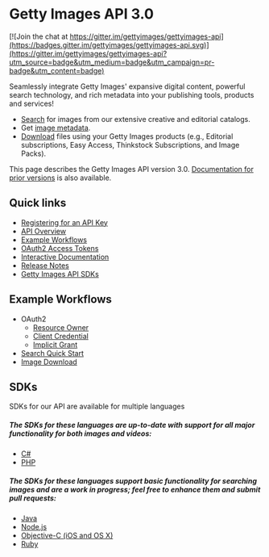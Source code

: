 # Getty Images API 3.0

[![Join the chat at https://gitter.im/gettyimages/gettyimages-api](https://badges.gitter.im/gettyimages/gettyimages-api.svg)](https://gitter.im/gettyimages/gettyimages-api?utm_source=badge&utm_medium=badge&utm_campaign=pr-badge&utm_content=badge)

Seamlessly integrate Getty Images' expansive digital content, powerful search technology, and rich metadata into your publishing tools, products and services!
- <a href="https://api.gettyimages.com/swagger/ui/index.html#!/Search" target="_blank">Search</a> for images from our extensive creative and editorial catalogs.
- Get <a href="https://api.gettyimages.com/swagger/ui/index.html#!/Images" target="_blank">image metadata</a>.
- <a href="https://api.gettyimages.com/swagger/ui/index.html#!/Downloads" target="_blank">Download</a> files using your Getty Images products (e.g., Editorial subscriptions, Easy Access, Thinkstock Subscriptions, and Image Packs).

This page describes the Getty Images API version 3.0. <a href="v2/README.md" target="_blank">Documentation for prior versions</a> is also available.

## Quick links

- [Registering for an API Key](register-for-a-key.md)
- [API Overview](api-overview.md)
- [Example Workflows](#example-workflows)
- [OAuth2 Access Tokens](oauth2.md)
- <a href="https://api.gettyimages.com/swagger" target="_blank">Interactive Documentation</a>
- <a href="http://developer.gettyimages.com/forum/topics/124373" target="_blank">Release Notes</a>
- [Getty Images API SDKs](#sdks)

## Example Workflows

* OAuth2
  * [Resource Owner](OAuth2Workflow.md#resource-owner-flow)
  * [Client Credential](OAuth2Workflow.md#client-credentials-flow)
  * [Implicit Grant](OAuth2ImplicitGrantWorkflow.md)
* [Search Quick Start](QuickStart.md)
* [Image Download](DownloadWorkflow.md)

## SDKs
SDKs for our API are available for multiple languages

##### The SDKs for these languages are up-to-date with support for all major functionality for both images and videos:
- <a href="https://github.com/gettyimages/gettyimages-api_dotnet" target="_blank">C#</a>
- <a href="https://github.com/gettyimages/gettyimages-api_php" target="_blank">PHP</a>

##### The SDKs for these languages support basic functionality for searching images and are a work in progress; feel free to enhance them and submit pull requests:
- <a href="https://github.com/gettyimages/gettyimages-api_java" target="_blank">Java</a>
- <a href="https://github.com/gettyimages/gettyimages-api_nodejs" target="_blank">Node.js</a>
- <a href="https://github.com/gettyimages/gettyimages-api_objective-c" target="_blank">Objective-C (iOS and OS X)</a>
- <a href="https://github.com/gettyimages/gettyimages-api_ruby" target="_blank">Ruby</a>
